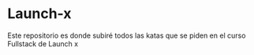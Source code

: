 # Launch-x
Este repositorio es donde subiré todos las katas que se piden en el curso Fullstack de Launch x
